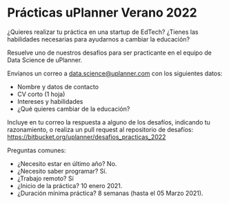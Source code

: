 # Prácticas uPlanner Verano 2022 #

¿Quieres realizar tu práctica en una startup de EdTech? ¿Tienes las habilidades necesarias para ayudarnos a cambiar la educación? 

Resuelve uno de nuestros desafíos para ser practicante en el equipo de Data Science de uPlanner.

Envíanos un correo a data.science@uplanner.com con los siguientes datos:

* Nombre y datos de contacto
* CV corto (1 hoja)
* Intereses y habilidades
* ¿Qué quieres cambiar de la educación?

Incluye en tu correo la respuesta a alguno de los desafíos, indicando tu razonamiento, o realiza un pull request al repositorio de desafíos: https://bitbucket.org/uplanner/desafios_practicas_2022

Preguntas comunes:

* ¿Necesito estar en último año? No.
* ¿Necesito saber programar? Sí.
* ¿Trabajo remoto? Sí
* ¿Inicio de la práctica? 10 enero 2021.
* ¿Duración mínima práctica? 8 semanas (hasta el 05 Marzo 2021).

